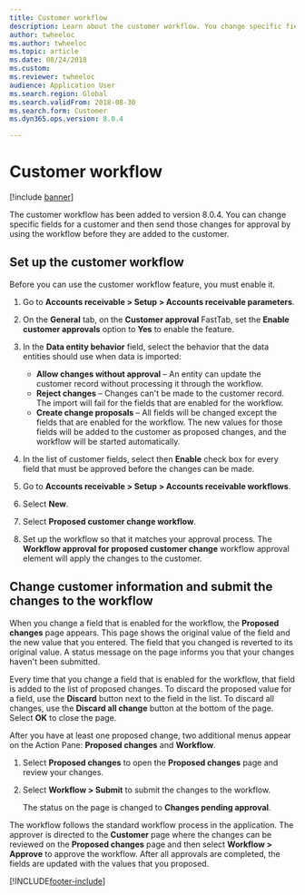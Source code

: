 ```yaml
---
title: Customer workflow
description: Learn about the customer workflow. You change specific fields for a customer, then send them for approval by using the workflow before they are added to the customer.
author: twheeloc
ms.author: twheeloc
ms.topic: article
ms.date: 08/24/2018
ms.custom: 
ms.reviewer: twheeloc
audience: Application User
ms.search.region: Global
ms.search.validFrom: 2018-08-30
ms.search.form: Customer
ms.dyn365.ops.version: 8.0.4

---
```


# Customer workflow

[!include [banner](../includes/banner.md)]

The customer workflow has been added to version 8.0.4. You can change specific fields for a customer and then send those changes for approval by using the workflow before they are added to the customer.

## Set up the customer workflow

Before you can use the customer workflow feature, you must enable it.

1. Go to **Accounts receivable \> Setup \> Accounts receivable parameters**.
2. On the **General** tab, on the **Customer approval** FastTab, set the **Enable customer approvals** option to **Yes** to enable the feature.
3. In the **Data entity behavior** field, select the behavior that the data entities should use when data is imported:

    - **Allow changes without approval** – An entity can update the customer record without processing it through the workflow.
    - **Reject changes** – Changes can't be made to the customer record. The import will fail for the fields that are enabled for the workflow.
    - **Create change proposals** – All fields will be changed except the fields that are enabled for the workflow. The new values for those fields will be added to the customer as proposed changes, and the workflow will be started automatically.

4. In the list of customer fields, select then **Enable** check box for every field that must be approved before the changes can be made.
5. Go to **Accounts receivable \> Setup \> Accounts receivable workflows**.
6. Select **New**.
7. Select **Proposed customer change workflow**. 
8. Set up the workflow so that it matches your approval process. The **Workflow approval for proposed customer change** workflow approval element will apply the changes to the customer.

## Change customer information and submit the changes to the workflow

When you change a field that is enabled for the workflow, the **Proposed changes** page appears. This page shows the original value of the field and the new value that you entered. The field that you changed is reverted to its original value. A status message on the page informs you that your changes haven't been submitted.

Every time that you change a field that is enabled for the workflow, that field is added to the list of proposed changes. To discard the proposed value for a field, use the **Discard** button next to the field in the list. To discard all changes, use the **Discard all change** button at the bottom of the page. Select **OK** to close the page.

After you have at least one proposed change, two additional menus appear on the Action Pane: **Proposed changes** and **Workflow**.

1. Select **Proposed changes** to open the **Proposed changes** page and review your changes.
2. Select **Workflow \> Submit** to submit the changes to the workflow.

    The status on the page is changed to **Changes pending approval**.

The workflow follows the standard workflow process in the application. The approver is directed to the **Customer** page where the changes can be reviewed on the **Proposed changes** page and then select **Workflow \> Approve** to approve the workflow. After all approvals are completed, the fields are updated with the values that you proposed.


[!INCLUDE[footer-include](../../includes/footer-banner.md)]

